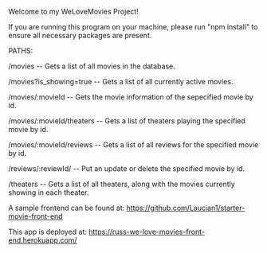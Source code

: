 Welcome to my WeLoveMovies Project!

If you are running this program on your machine, please run "npm install" to ensure all necessary packages are present.


PATHS:


/movies -- Gets a list of all movies in the database.

/movies?is_showing=true -- Gets a list of all currently active movies.

/movies/:movieId -- Gets the movie information of the sepecified movie by id.

/movies/:movieId/theaters -- Gets a list of theaters playing the specified movie by id.

/movies/:movieId/reviews -- Gets a list of all reviews for the specified movie by id.

/reviews/:reviewId/ -- Put an update or delete the specified movie by id.

/theaters -- Gets a list of all theaters, along with the movies currently showing in each theater.


A sample frontend can be found at:
https://github.com/Laucian1/starter-movie-front-end

This app is deployed at: 
https://russ-we-love-movies-front-end.herokuapp.com/
